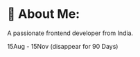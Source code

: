 # 💫 About Me:
A passionate frontend developer from India. 

15Aug - 15Nov (disappear for 90 Days)



